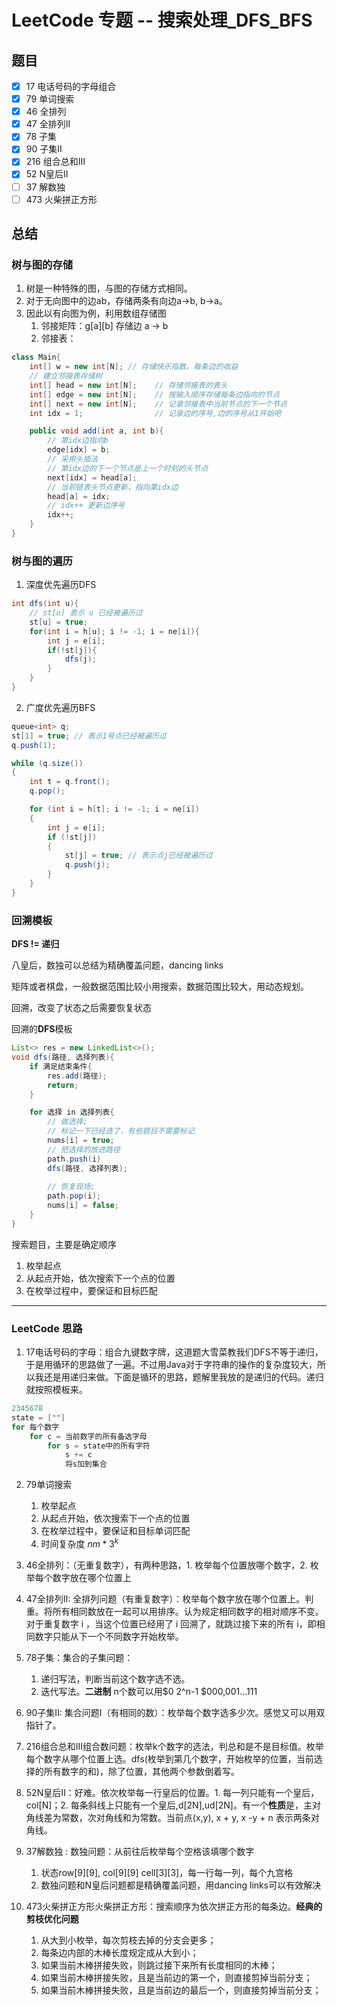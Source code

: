# LeetCode 专题 -- 搜索处理_DFS_BFS

## 题目

- [x]  17 电话号码的字母组合
- [x]  79 单词搜索
- [x]  46 全排列
- [x]  47 全排列II
- [x]  78 子集
- [x]  90 子集II
- [x]  216 组合总和III
- [x]  52 N皇后II
- [ ]  37 解数独
- [ ]  473 火柴拼正方形

## 总结

### 树与图的存储

1. 树是一种特殊的图，与图的存储方式相同。
2. 对于无向图中的边ab，存储两条有向边a->b, b->a。
3. 因此以有向图为例，利用数组存储图
   1. 邻接矩阵：g[a][b] 存储边 a -> b
   2. 邻接表：

```java
class Main{
    int[] w = new int[N]; // 存储快乐指数，每条边的收益
    // 建立邻接表存储树
    int[] head = new int[N];    // 存储邻接表的表头
    int[] edge = new int[N];    // 按输入顺序存储每条边指向的节点
    int[] next = new int[N];    // 记录邻接表中当前节点的下一个节点
    int idx = 1;                // 记录边的序号,边的序号从1开始吧

    public void add(int a, int b){
        // 第idx边指向b 
        edge[idx] = b;
        // 采用头插法
        // 第idx边的下一个节点是上一个时刻的头节点
        next[idx] = head[a];
        // 当前链表头节点更新，指向第idx边
        head[a] = idx;
        // idx++ 更新边序号
        idx++;
    }
}
```

### 树与图的遍历

1. 深度优先遍历DFS

```java
int dfs(int u){
    // st[u] 表示 u 已经被遍历过
    st[u] = true;
    for(int i = h[u]; i != -1; i = ne[i]){
        int j = e[i];
        if(!st[j]){
            dfs(j);
        }
    }
}
```
2. 广度优先遍历BFS

```java
queue<int> q;
st[1] = true; // 表示1号点已经被遍历过
q.push(1);

while (q.size())
{
    int t = q.front();
    q.pop();

    for (int i = h[t]; i != -1; i = ne[i])
    {
        int j = e[i];
        if (!st[j])
        {
            st[j] = true; // 表示点j已经被遍历过
            q.push(j);
        }
    }
}
```

### 回溯模板

**DFS != 递归**

八皇后，数独可以总结为精确覆盖问题，dancing links

矩阵或者棋盘，一般数据范围比较小用搜索，数据范围比较大，用动态规划。

回溯，改变了状态之后需要恢复状态

回溯的**DFS**模板

```java
List<> res = new LinkedList<>();
void dfs(路径, 选择列表){
    if 满足结束条件{
        res.add(路径);
        return;
    }

    for 选择 in 选择列表{
        // 做选择;
        // 标记一下已经选了，有些题目不需要标记
        nums[i] = true;
        // 把选择的放进路径
        path.push(i)
        dfs(路径, 选择列表);
        
        // 恢复现场;
        path.pop(i);
        nums[i] = false;
    }
}
```

搜索题目，主要是确定顺序
1. 枚举起点
2. 从起点开始，依次搜索下一个点的位置
3. 在枚举过程中，要保证和目标匹配
---

### LeetCode 思路

1. 17电话号码的字母：组合九键数字牌，这道题大雪菜教我们DFS不等于递归，于是用循环的思路做了一遍。不过用Java对于字符串的操作的复杂度较大，所以我还是用递归来做。下面是循环的思路，题解里我放的是递归的代码。递归就按照模板来。
```java
2345678
state = [""]
for 每个数字
    for c = 当前数字的所有备选字母
        for s = state中的所有字符
            s += c
            将s加到集合
```
2. 79单词搜索

   1. 枚举起点
   2. 从起点开始，依次搜索下一个点的位置
   3. 在枚举过程中，要保证和目标单词匹配
   4. 时间复杂度 $nm* 3^k$

3. 46全排列：（无重复数字），有两种思路，1. 枚举每个位置放哪个数字，2. 枚举每个数字放在哪个位置上
4. 47全排列II: 全排列问题（有重复数字）：枚举每个数字放在哪个位置上。判重。将所有相同数放在一起可以用排序。认为规定相同数字的相对顺序不变。对于重复数字 i ，当这个位置已经用了 i 回溯了，就跳过接下来的所有 i，即相同数字只能从下一个不同数字开始枚举。
5. 78子集：集合的子集问题：
   1. 递归写法，判断当前这个数字选不选。
   2. 迭代写法。**二进制** n个数可以用$0  2^n-1 $000,001...111
6. 90子集II: 集合问题I（有相同的数）：枚举每个数字选多少次。感觉又可以用双指针了。
7. 216组合总和III组合数问题：枚举k个数字的选法，判总和是不是目标值。枚举每个数字从哪个位置上选。dfs(枚举到第几个数字，开始枚举的位置，当前选择的所有数字的和)，除了位置，其他两个参数倒着写。
8. 52N皇后II：好难。依次枚举每一行皇后的位置。1. 每一列只能有一个皇后，col[N]；2. 每条斜线上只能有一个皇后,d[2N],ud[2N]。有一个**性质**是，主对角线差为常数，次对角线和为常数。当前点(x,y), x + y, x -y + n 表示两条对角线。
9. 37解数独 : 数独问题：从前往后枚举每个空格该填哪个数字
   1. 状态row[9][9], col[9][9] cell[3][3]，每一行每一列，每个九宫格
   2. 数独问题和N皇后问题都是精确覆盖问题，用dancing links可以有效解决
10. 473火柴拼正方形火柴拼正方形：搜索顺序为依次拼正方形的每条边。**经典的剪枝优化问题**
    1. 从大到小枚举，每次剪枝去掉的分支会更多；
    2. 每条边内部的木棒长度规定成从大到小；
    3. 如果当前木棒拼接失败，则跳过接下来所有长度相同的木棒；
    4. 如果当前木棒拼接失败，且是当前边的第一个，则直接剪掉当前分支；
    5. 如果当前木棒拼接失败，且是当前边的最后一个，则直接剪掉当前分支；